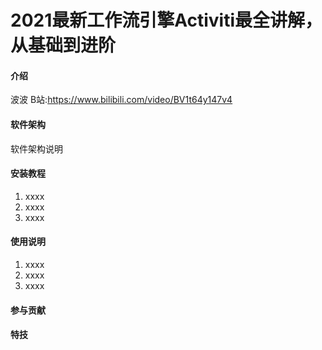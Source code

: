 # 2021最新工作流引擎Activiti最全讲解，从基础到进阶

#### 介绍
波波
B站:https://www.bilibili.com/video/BV1t64y147v4

#### 软件架构
软件架构说明


#### 安装教程

1.  xxxx
2.  xxxx
3.  xxxx

#### 使用说明

1.  xxxx
2.  xxxx
3.  xxxx

#### 参与贡献



#### 特技


